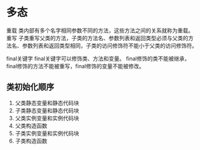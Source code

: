 # 多态

重载
类内部有多个名字相同参数不同的方法，这些方法之间的关系就称为重载。
重写
子类重写父类的方法，子类的方法名、参数列表和返回类型必须与父类的方法名、参数列表和返回类型相同，子类的访问修饰符不能小于父类的访问修饰符。

final关键字
final关键字可以修饰类、方法和变量。
final修饰的类不能被继承，final修饰的方法不能被重写，final修饰的变量不能被修改。

## 类初始化顺序
1. 父类静态变量和静态代码块
2. 子类静态变量和静态代码块
3. 父类实例变量和实例代码块
4. 父类构造函数
5. 子类实例变量和实例代码块
6. 子类构造函数
